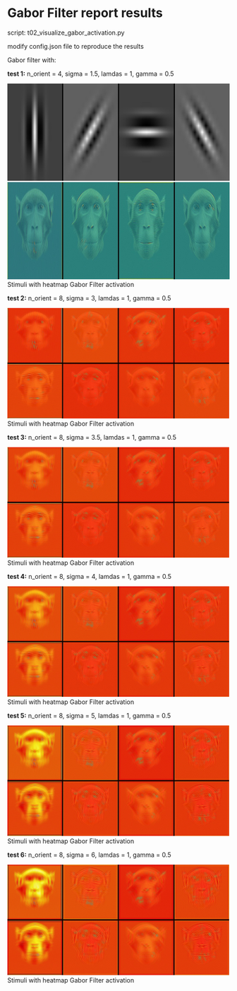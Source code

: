 # Gabor Filter report results

script: t02_visualize_gabor_activation.py

modify config.json file to reproduce the results

Gabor filter with:

**test 1:** n_orient = 4, sigma = 1.5, lamdas = 1, gamma = 0.5

<img src='../../img/gabor_filters_sig1.5_gam0.5.jpeg' height="220">
<img src='../../img/heatmap_gabor_filters_sig1.5_gam0.5.jpeg' height="220">
Stimuli with heatmap Gabor Filter activation

**test 2:** n_orient = 8, sigma = 3, lamdas = 1, gamma = 0.5

<img src='../../img/gabor_filter_sig3.jpeg' height="250">
Stimuli with heatmap Gabor Filter activation

**test 3:** n_orient = 8, sigma = 3.5, lamdas = 1, gamma = 0.5

<img src='../../img/gabor_filter_sig3.5.jpeg' height="250">
Stimuli with heatmap Gabor Filter activation

**test 4:** n_orient = 8, sigma = 4, lamdas = 1, gamma = 0.5

<img src='../../img/gabor_filter_sig4.jpeg' height="250">
Stimuli with heatmap Gabor Filter activation

**test 5:** n_orient = 8, sigma = 5, lamdas = 1, gamma = 0.5

<img src='../../img/gabor_filter_sig5.jpeg' height="250">
Stimuli with heatmap Gabor Filter activation

**test 6:** n_orient = 8, sigma = 6, lamdas = 1, gamma = 0.5

<img src='../../img/gabor_filter_sig6.jpeg' height="250">
Stimuli with heatmap Gabor Filter activation
